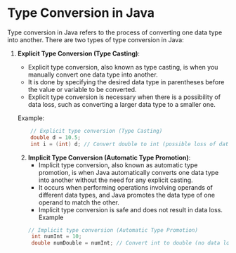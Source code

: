 # Type Conversion in Java

Type conversion in Java refers to the process of converting one data type into another. There are two types of type conversion in Java:

1. **Explicit Type Conversion (Type Casting)**:
    - Explicit type conversion, also known as type casting, is when you manually convert one data type into another.
    - It is done by specifying the desired data type in parentheses before the value or variable to be converted.
    - Explicit type conversion is necessary when there is a possibility of data loss, such as converting a larger data type to a smaller one.

    Example:
    ```java
        // Explicit type conversion (Type Casting)
        double d = 10.5;
        int i = (int) d; // Convert double to int (possible loss of data)
    ```
   2. **Implicit Type Conversion (Automatic Type Promotion)**:
       - Implicit type conversion, also known as automatic type promotion, is when Java automatically converts one data type into another without the need for any explicit casting.
       - It occurs when performing operations involving operands of different data types, and Java promotes the data type of one operand to match the other.
       - Implicit type conversion is safe and does not result in data loss.
       Example
       ```java
       // Implicit type conversion (Automatic Type Promotion)
        int numInt = 10;
        double numDouble = numInt; // Convert int to double (no data loss)
       ```
     